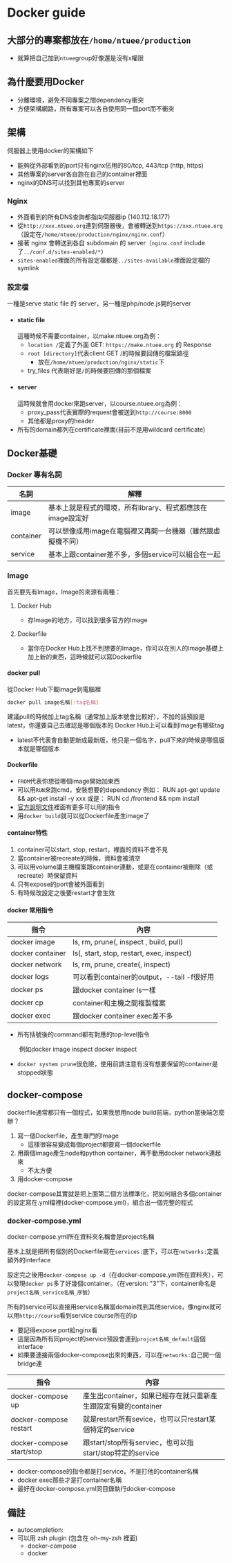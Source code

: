 # Docker guide

## 大部分的專案都放在`/home/ntuee/production`
- 就算把自己加到`ntuee`group好像還是沒有x權限

## 為什麼要用Docker
- 分離環境，避免不同專案之間dependency衝突
- 方便架構網路，所有專案可以各自使用同一個port而不衝突

## 架構
伺服器上使用docker的架構如下
  - 能夠從外部看到的port只有nginx佔用的80/tcp, 443/tcp (http, https)
  - 其他專案的server各自跑在自己的container裡面
  - nginx的DNS可以找到其他專案的server
### Nginx
- 外面看到的所有DNS查詢都指向伺服器ip (140.112.18.177)
- 從`http://xxx.ntuee.org`連到伺服器後，會被轉送到`https://xxx.ntuee.org` （設定在`/home/ntuee/production/nginx/nginx.conf`）
- 接著 nginx 會轉送到各自 subdomain 的 server（`nginx.conf` include了`../conf.d/sites-enabled/*`）
- `sites-enabled`裡面的所有設定檔都是`../sites-available`裡面設定檔的symlink
### 設定檔
一種是serve static file 的 server，另一種是php/node.js開的server
  - #### static file
    這種時候不需要container，以make.ntuee.org為例：
    - `location /`定義了外面 GET: `https://make.ntuee.org` 的 Response
    - `root [directory]`代表client GET /的時候要回傳的檔案路徑
      - 放在`/home/ntuee/production/nginx/static`下
    - try_files 代表剛好是`/`的時候要回傳的那個檔案
  - #### server
    這時候就會用docker來跑server，以course.ntuee.org為例：
    - proxy_pass代表實際的request會被送到`http://course:8000`
    - 其他都是proxy的header
  - 所有的domain都列在certificate裡面(目前不是用wildcard certificate)

## Docker基礎
### Docker 專有名詞

| 名詞      | 解釋                                                        |
| --------- | ----------------------------------------------------------- |
| image     | 基本上就是程式的環境，所有library、程式都應該在image設定好  |
| container | 可以想像成用image在電腦裡又再開一台機器（雖然跟虛擬機不同） |
| service   | 基本上跟container差不多，多個service可以組合在一起          |

### Image

首先要先有Image，Image的來源有兩種：

1. Docker Hub

   - 存Image的地方，可以找到很多官方的Image

2. Dockerfile
  
   - 當你在Docker Hub上找不到想要的Image，你可以在別人的Image基礎上加上新的東西，這時候就可以寫Dockerfile

#### docker pull
從Docker Hub下載image到電腦裡
```bash
docker pull image名稱[:tag名稱]
```
建議pull的時候加上tag名稱（通常加上版本號會比較好），不加的話預設是latest，你還要自己去確認是哪個版本的
Docker Hub上可以看到Image有哪些tag
- latest不代表會自動更新成最新版，他只是一個名字，pull下來的時候是哪個版本就是哪個版本

#### Dockerfile

- `FROM`代表你想從哪個image開始加東西
- 可以用`RUN`來跑cmd，安裝想要的dependency
    例如：
        RUN apt-get update && apt-get install -y xxx
    或是：
        RUN cd /frontend && npm install
- [官方說明文件](https://docs.docker.com/engine/reference/builder/)裡面有更多可以用的指令
- 用`docker build`就可以從Dockerfile產生image了

#### container特性
1. container可以start, stop, restart，裡面的資料不會不見
2. 當container被recreate的時候，資料會被清空
3. 可以用volume讓主機檔案跟container連動，或是在container被刪除（或recreate）時保留資料
4. 只有expose的port會被外面看到
5. 有時候改設定之後要restart才會生效

#### docker 常用指令

| 指令             | 內容                                       |
| ---------------- | ------------------------------------------ |
| docker image     | ls, rm, prune(, inspect , build, pull)     |
| docker container | ls(, start, stop, restart, exec, inspect)  |
| docker network   | ls, rm, prune, create(, inspect)           |
| docker logs      | 可以看到container的output，--tail -f很好用 |
| docker ps        | 跟docker container ls一樣                  |
| docker cp        | container和主機之間複製檔案                |
| docker exec      | 跟docker container exec差不多              |

- 所有括號後的command都有對應的top-level指令

  ​	例如docker image inspect  docker inspect
- `docker system prune`很危險，使用前請注意有沒有想要保留的container是stopped狀態

## docker-compose

dockerfile通常都只有一個程式，如果我想用node build前端，python當後端怎麼辦？

1. 寫一個Dockerfile，產生專門的Image
   - 這樣很容易變成每個project都要寫一個dockerfile
2. 用兩個image產生node和python container，再手動用docker network連起來
   - 不太方便
3. 用docker-compose

docker-compose其實就是把上面第二個方法標準化，把如何組合多個container的設定寫在.yml檔裡(docker-compose.yml)，組合出一個完整的程式

### docker-compose.yml

docker-compose.yml所在資料夾名稱會是project名稱

基本上就是把所有個別的Dockerfile寫在`services:`底下，可以在`networks:`定義額外的interface

設定完之後用`docker-compose up -d`（在docker-compose.yml所在資料夾），可以發現`docker ps`多了好幾個container。（在version: "3"下，container命名是`project名稱_service名稱_序號`）

所有的service可以直接用service名稱當domain找到其他service，像nginx就可以用`http://course`看到service course所在的ip

- 要記得expose port給nginx看
- 這是因為所有同project的service預設會連到`projcet名稱_default`這個interface
- 如果要連接兩個docker-compose出來的東西，可以在`networks:`自己開一個bridge連

| 指令                      | 內容                                                         |
| ------------------------- | ------------------------------------------------------------ |
| docker-compose up         | 產生出container，如果已經存在就只重新產生跟設定有變的container |
| docker-compose restart    | 就是restart所有sevice，也可以只restart某個特定的service      |
| docker-compose start/stop | 跟start/stop所有serviec，也可以指start/stop特定的service     |

- docker-compose的指令都是打service，不是打他的container名稱
- docker exec那些才是打container名稱
- 最好在docker-compose.yml同目錄執行docker-compose

## 備註

- autocompletion:
- 可以用 zsh plugin (包含在 oh-my-zsh 裡面)
  - docker-compose
  - docker